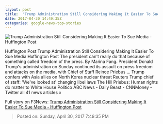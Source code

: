 ```yaml
---
layout: post
title:  "Trump Administration Still Considering Making It Easier To Sue Media - Huffington Post"
date: 2017-04-30 14:49:35Z
categories: google-news-top-stories
---
```


![Trump Administration Still Considering Making It Easier To Sue Media - Huffington Post](http://img.huffingtonpost.com/asset/1910_1000/5905ec941400002000a9ca51.jpeg)

Huffington Post Trump Administration Still Considering Making It Easier To Sue Media Huffington Post The president can't really do that because of something called freedom of the press. By Marina Fang. President Donald Trump's administration on Sunday continued its assault on press freedom and attacks on the media, with Chief of Staff Reince Priebus ... Trump confers with Asia allies on North Korea nuclear threat Reuters Trump chief of staff: 'We've looked at' changing libel laws The Hill Priebus: Human rights do matter to White House Politico ABC News - Daily Beast - CNNMoney - Twitter all 41 news articles »


Full story on F3News: [Trump Administration Still Considering Making It Easier To Sue Media - Huffington Post](http://www.f3nws.com/n/Eg4Xd)

> Posted on: Sunday, April 30, 2017 7:49:35 PM
